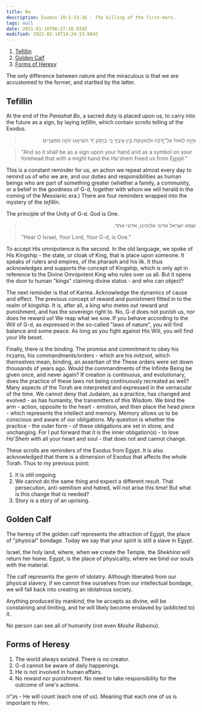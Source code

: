 ```yaml
---
title: Bo
description: Exodus 10:1-13:16 - The killing of the first-born.
tags: null
date: 2021-01-16T06:57:16.939Z
modified: 2022-02-14T14:24:13.984Z
---
```


1. [Tefillin](#tefillin)
2. [Golden Calf](#golden-calf)
3. [Forms of Heresy](#forms-of-heresy)

The only difference between nature and the miraculous is that we are accustomed to the former, and startled by the latter.

## Tefillin

At the end of the _Parashat Bo_, a sacred duty is placed upon us, to carry into the future as a sign, by laying _tefillin_, which contain scrolls telling of the Exodus.

<blockquote dir="rtl">
 וְהָיָ֤ה לְאוֹת֙ עַל־יָ֣דְכָ֔ה וּלְטוֹטָפֹ֖ת בֵּ֣ין עֵינֶ֑יךָ כִּ֚י בְּחֹ֣זֶק יָ֔ד הוֹצִיאָ֥נוּ יְהֹוָ֖ה מִמִּצְרָֽיִם׃
</blockquote>

> "And so it shall be as a sign upon your hand and as a symbol on your forehead that with a might hand the Ha'shem freed us from Egypt."

This is a constant reminder for us, an action we repeat almost every day to remind us of who we are, and our duties and responsibilities as human beings who are part of something greater (whether a family, a community, or a belief in the goodness of G-d, together with whom we will herald in the coming of the Messianic era.) There are four reminders wrapped into the mystery of the _tefillin_.

The principle of the Unity of G-d. God is One.

<blockquote dir="rtl">
 שׁמא ישׂרַאל אדוני אלוהינו, אדוני אחד.
</blockquote>

> "Hear O Israel, Your Lord, Your G-d, is One."

To accept His omnipotence is the second. In the old language, we spoke of His Kingship - the state, or cloak of King, that is place upon someone. It speaks of rulers and empires, of the pharaoh and his ilk. It thus acknowledges and supports the concept of Kingship, which is only apt in reference to the Divine Omnipotent King who rules over us all. But it opens the door to human "kings" claiming divine status - and who can object?

The next reminder is that of Karma. Acknowledge the dynamics of cause and effect. The previous concept of reward and punishment fitted in to the realm of kingship. It is, after all, a king who metes out reward and punishment, and has the sovereign right to. No, G-d does not punish us, nor does he reward us! We reap what we sow. If you behave according to the Will of G-d, as expressed in the so-called "laws of nature", you will find balance and some peace. As long as you fight against His Will, you will find your life beset.

Finally, there is the binding. The promise and commitment to obey his מִתצבות, his commandments/orders - which are his _mitzvot_, which themselves mean, binding, an assertian of the
These orders were set down thousands of years ago. Would the commandments of the Infinite Being be given once, and never again? If creation is continuous, and evolutionary, does the practice of these laws not being continuously recreated as well? Many aspects of the Torah are interpreted and expressed in the vernacular of the time. We cannot deny that Judaism, as a practice, has changed and evolved - as has humanity, the transmitters of this Wisdom. We bind the arm - action, opposite to the heart - emotion, and then place the head piece - which represents the intellect and memory. Memory allows us to be conscious and aware of our obligations. My question is whether the practice - the outer form - of these obligations are set in stone, and unchanging. For I put forward that it is the inner obligation(s) - to love _Ha'Shem_ with all your heart and soul - that does not and cannot change.

These scrolls are reminders of the Exodus from Egypt. It is also acknowledged that there is a dimension of Exodus that affects the whole Torah. Thus to my previous point:

1. It is still ongoing
2. We cannot do the same thing and expect a different result. That persecution, anti-semitism and hatred, will not arise this time! But what is this change that is needed?
3. Story is a story of an uprising.

## Golden Calf

The heresy of the golden calf represents the attraction of Egypt, the place of "physical" bondage. Today we say that your spirit is still a slave in Egypt.

Israel, the holy land, where, when we create the Temple, the _Shekhina_ will return her home.
Egypt, is the place of physicality, where we bind our souls with the material.

The calf represents the germ of idolatry. Although liberated from our physical slavery, if we cannot free ourselves from our intellectual bondage, we will fall back into creating an idolatrous society.

Anything produced by mankind, the he accepts as divine, will be constaining and limiting, and he will likely become enslaved by (addicted to) it.

No person can see all of humanity (not even _Moshe Rabeinu_).

## Forms of Heresy

1. The world always existed. There is no creator.
2. G-d cannot be aware of daily happenings.
3. He is not involved in human affairs.
4. No reward nor punishment. No need to take responsibility for the outcome of one's actions.

מנ”ה - He will count (each one of us). Meaning that each one of us is important to Him.
